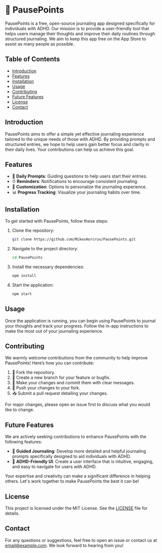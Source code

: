 # 🌟 PausePoints

PausePoints is a free, open-source journaling app designed specifically for individuals with ADHD. Our mission is to provide a user-friendly tool that helps users manage their thoughts and improve their daily routines through structured journaling. We aim to keep this app free on the App Store to assist as many people as possible.

## Table of Contents
- [Introduction](#introduction)
- [Features](#features)
- [Installation](#installation)
- [Usage](#usage)
- [Contributing](#contributing)
- [Future Features](#future-features)
- [License](#license)
- [Contact](#contact)

## Introduction

PausePoints aims to offer a simple yet effective journaling experience tailored to the unique needs of those with ADHD. By providing prompts and structured entries, we hope to help users gain better focus and clarity in their daily lives. Your contributions can help us achieve this goal.

## Features

- 📝 **Daily Prompts**: Guiding questions to help users start their entries.
- ⏰ **Reminders**: Notifications to encourage consistent journaling.
- 🎨 **Customization**: Options to personalize the journaling experience.
- 📊 **Progress Tracking**: Visualize your journaling habits over time.

## Installation

To get started with PausePoints, follow these steps:

1. Clone the repository:
    ```bash
    git clone https://github.com/MikesHorcrux/PausePoints.git
    ```
2. Navigate to the project directory:
    ```bash
    cd PausePoints
    ```
3. Install the necessary dependencies:
    ```bash
    npm install
    ```
4. Start the application:
    ```bash
    npm start
    ```

## Usage

Once the application is running, you can begin using PausePoints to journal your thoughts and track your progress. Follow the in-app instructions to make the most out of your journaling experience.

## Contributing

We warmly welcome contributions from the community to help improve PausePoints! Here’s how you can contribute:

1. 🍴 Fork the repository.
2. 🌿 Create a new branch for your feature or bugfix.
3. 💾 Make your changes and commit them with clear messages.
4. 🔄 Push your changes to your fork.
5. 📥 Submit a pull request detailing your changes.

For major changes, please open an issue first to discuss what you would like to change.

## Future Features

We are actively seeking contributions to enhance PausePoints with the following features:

- 🧠 **Guided Journaling**: Develop more detailed and helpful journaling prompts specifically designed to aid individuals with ADHD.
- 🎨 **ADHD-Friendly UI**: Create a user interface that is intuitive, engaging, and easy to navigate for users with ADHD.

Your expertise and creativity can make a significant difference in helping others. Let's work together to make PausePoints the best it can be!

## License

This project is licensed under the MIT License. See the [LICENSE](LICENSE) file for details.

## Contact

For any questions or suggestions, feel free to open an issue or contact us at [email@example.com](mailto:email@example.com). We look forward to hearing from you!
